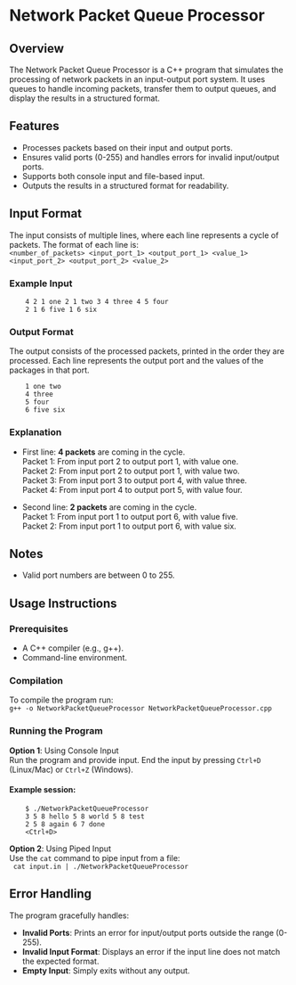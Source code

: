 # Network Packet Queue Processor 

## Overview 
The Network Packet Queue Processor is a C++ program that simulates the processing of network packets in an input-output port system. It uses queues to handle incoming packets, transfer them to output queues, and display the results in a structured format.

## Features
- Processes packets based on their input and output ports.
- Ensures valid ports (0-255) and handles errors for invalid input/output ports.
- Supports both console input and file-based input.
- Outputs the results in a structured format for readability.

## Input Format
The input consists of multiple lines, where each line represents a cycle of packets. The format of each line is:  
`<number_of_packets> <input_port_1> <output_port_1> <value_1> <input_port_2> <output_port_2> <value_2>`

### Example Input
        4 2 1 one 2 1 two 3 4 three 4 5 four  
        2 1 6 five 1 6 six

### Output Format
The output consists of the processed packets, printed in the order they are processed. Each line represents the output port and the values of the packages in that port.  

        1 one two
        4 three
        5 four
        6 five six

### Explanation
- First line: **4 packets** are coming in the cycle.  
Packet 1: From input port 2 to output port 1, with value one.  
Packet 2: From input port 2 to output port 1, with value two.  
Packet 3: From input port 3 to output port 4, with value three.  
Packet 4: From input port 4 to output port 5, with value four.  

- Second line: **2 packets** are coming in the cycle.  
Packet 1: From input port 1 to output port 6, with value five.  
Packet 2: From input port 1 to output port 6, with value six.  

## Notes
- Valid port numbers are between 0 to 255.

## Usage Instructions
### Prerequisites
- A C++ compiler (e.g., g++).
- Command-line environment.

### Compilation
To compile the program run:  
`g++ -o NetworkPacketQueueProcessor NetworkPacketQueueProcessor.cpp`

### Running the Program
**Option 1**: Using Console Input  
Run the program and provide input. End the input by pressing `Ctrl+D` (Linux/Mac) or `Ctrl+Z` (Windows).  

#### Example session:  
        $ ./NetworkPacketQueueProcessor  
        3 5 8 hello 5 8 world 5 8 test  
        2 5 8 again 6 7 done  
        <Ctrl+D>

**Option 2**: Using Piped Input  
Use the `cat` command to pipe input from a file:  
` cat input.in | ./NetworkPacketQueueProcessor`

## Error Handling
The program gracefully handles:
- **Invalid Ports**: Prints an error for input/output ports outside the range (0-255).
- **Invalid Input Format**: Displays an error if the input line does not match the expected format.
- **Empty Input**: Simply exits without any output.




